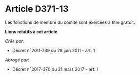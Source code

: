 # Article D371-13

Les fonctions de membre du comité sont exercées à titre gratuit.

**Liens relatifs à cet article**

_Créé par_:

  - Décret n°2011-739 du 28 juin 2011 - art. 1

_Abrogé par_:

  - Décret n°2017-370 du 21 mars 2017 - art. 1
